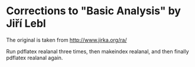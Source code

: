 # Corrections to "Basic Analysis" by Jiří Lebl

The original is taken from http://www.jirka.org/ra/

Run pdflatex realanal three times, then makeindex realanal, and then finally pdflatex realanal again.
